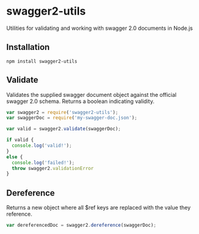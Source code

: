 # swagger2-utils
Utilities for validating and working with swagger 2.0 documents in Node.js

## Installation
```shell
npm install swagger2-utils
```

## Validate
Validates the supplied swagger document object against the official swagger 2.0 schema.
Returns a boolean indicating validity.

```javascript
var swagger2 = require('swagger2-utils');
var swaggerDoc = require('my-swagger-doc.json');

var valid = swagger2.validate(swaggerDoc);

if valid {
  console.log('valid!');
}
else {
  console.log('failed!');
  throw swagger2.validationError
}
```

## Dereference
Returns a new object where all $ref keys are replaced with the value they reference.

```javascript
var dereferencedDoc = swagger2.dereference(swaggerDoc);
```

